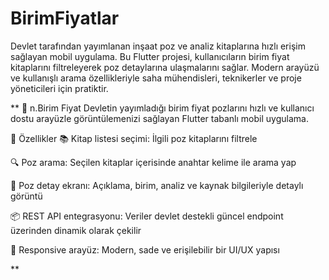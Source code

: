 # BirimFiyatlar
Devlet tarafından yayımlanan inşaat poz ve analiz kitaplarına hızlı erişim sağlayan mobil uygulama.  Bu Flutter projesi, kullanıcıların birim fiyat kitaplarını filtreleyerek poz detaylarına ulaşmalarını sağlar. Modern arayüzü ve kullanışlı arama özellikleriyle saha mühendisleri, teknikerler ve proje yöneticileri için pratiktir.


**
📱 n.Birim Fiyat
Devletin yayımladığı birim fiyat pozlarını hızlı ve kullanıcı dostu arayüzle görüntülemenizi sağlayan Flutter tabanlı mobil uygulama.

🚀 Özellikler
📚 Kitap listesi seçimi: İlgili poz kitaplarını filtrele

🔍 Poz arama: Seçilen kitaplar içerisinde anahtar kelime ile arama yap

📄 Poz detay ekranı: Açıklama, birim, analiz ve kaynak bilgileriyle detaylı görüntü

📦 REST API entegrasyonu: Veriler devlet destekli güncel endpoint üzerinden dinamik olarak çekilir

🌙 Responsive arayüz: Modern, sade ve erişilebilir bir UI/UX yapısı

**
